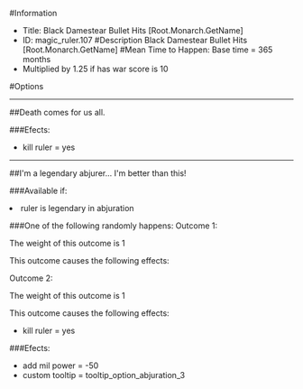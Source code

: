 #Information
 - Title: Black Damestear Bullet Hits [Root.Monarch.GetName]
 - ID: magic_ruler.107
#Description
Black Damestear Bullet Hits [Root.Monarch.GetName]
#Mean Time to Happen:
Base time = 365 months
 - Multiplied by 1.25 if has war score is 10

#Options

___
##Death comes for us all.

###Efects:<ul><li>kill ruler = yes</li></ul>

___
##I'm a legendary abjurer... I'm better than this!

###Available if:
<li>ruler is legendary in abjuration</li>

###One of the following randomly happens:
Outcome 1:

The weight of this outcome is 1

This outcome causes the following effects:<ul></ul>
Outcome 2:

The weight of this outcome is 1

This outcome causes the following effects:<ul><li>kill ruler = yes</li></ul>

###Efects:<ul><li>add mil power = -50</li><li>custom tooltip = tooltip_option_abjuration_3</li></ul>
